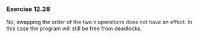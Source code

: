 ### Exercise 12.28
No, swapping the order of the two `V` operations does not have an effect. In this case the program will still be free from deadlocks.
